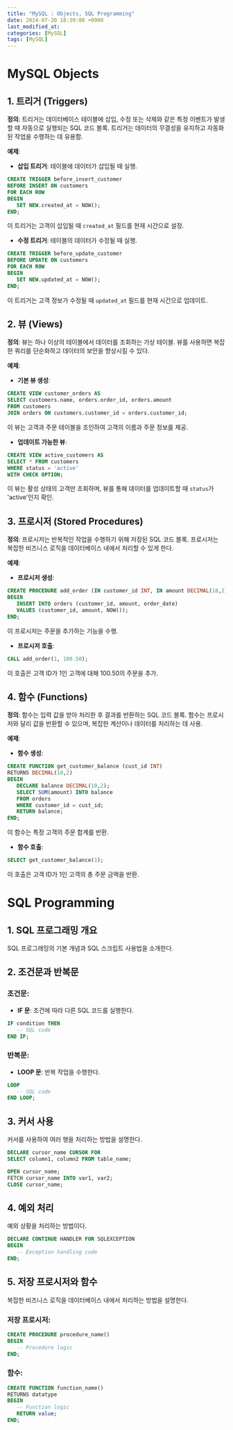 ```yaml
---
title: "MySQL : Objects, SQL Programming"
date: 2024-07-30 18:39:00 +0900
last_modified_at: 
categories: [MySQL]
tags: [MySQL]
---
```

# MySQL Objects

## 1. 트리거 (Triggers)

**정의**: 트리거는 데이터베이스 테이블에 삽입, 수정 또는 삭제와 같은 특정 이벤트가 발생할 때 자동으로 실행되는 SQL 코드 블록. 트리거는 데이터의 무결성을 유지하고 자동화된 작업을 수행하는 데 유용함.

**예제**:

- **삽입 트리거**: 테이블에 데이터가 삽입될 때 실행.
```sql
CREATE TRIGGER before_insert_customer
BEFORE INSERT ON customers
FOR EACH ROW
BEGIN
   SET NEW.created_at = NOW();
END;
```
이 트리거는 고객이 삽입될 때 `created_at` 필드를 현재 시간으로 설정.

- **수정 트리거**: 테이블의 데이터가 수정될 때 실행.
```sql
CREATE TRIGGER before_update_customer
BEFORE UPDATE ON customers
FOR EACH ROW
BEGIN
   SET NEW.updated_at = NOW();
END;
```
이 트리거는 고객 정보가 수정될 때 `updated_at` 필드를 현재 시간으로 업데이트.

## 2. 뷰 (Views)

**정의**: 뷰는 하나 이상의 테이블에서 데이터를 조회하는 가상 테이블. 뷰를 사용하면 복잡한 쿼리를 단순화하고 데이터의 보안을 향상시킬 수 있다.

**예제**:

- **기본 뷰 생성**:
```sql
CREATE VIEW customer_orders AS
SELECT customers.name, orders.order_id, orders.amount
FROM customers
JOIN orders ON customers.customer_id = orders.customer_id;
```
이 뷰는 고객과 주문 테이블을 조인하여 고객의 이름과 주문 정보를 제공.

- **업데이트 가능한 뷰**:
```sql
CREATE VIEW active_customers AS
SELECT * FROM customers
WHERE status = 'active'
WITH CHECK OPTION;
```
이 뷰는 활성 상태의 고객만 조회하며, 뷰를 통해 데이터를 업데이트할 때 `status`가 'active'인지 확인.

## 3. 프로시저 (Stored Procedures)

**정의**: 프로시저는 반복적인 작업을 수행하기 위해 저장된 SQL 코드 블록. 프로시저는 복잡한 비즈니스 로직을 데이터베이스 내에서 처리할 수 있게 한다.

**예제**:

- **프로시저 생성**:
```sql
CREATE PROCEDURE add_order (IN customer_id INT, IN amount DECIMAL(10,2))
BEGIN
   INSERT INTO orders (customer_id, amount, order_date)
   VALUES (customer_id, amount, NOW());
END;
```
이 프로시저는 주문을 추가하는 기능을 수행.

- **프로시저 호출**:
```sql
CALL add_order(1, 100.50);
```
이 호출은 고객 ID가 1인 고객에 대해 100.50의 주문을 추가.

## 4. 함수 (Functions)

**정의**: 함수는 입력 값을 받아 처리한 후 결과를 반환하는 SQL 코드 블록. 함수는 프로시저와 달리 값을 반환할 수 있으며, 복잡한 계산이나 데이터를 처리하는 데 사용.

**예제**:

- **함수 생성**:
```sql
CREATE FUNCTION get_customer_balance (cust_id INT)
RETURNS DECIMAL(10,2)
BEGIN
   DECLARE balance DECIMAL(10,2);
   SELECT SUM(amount) INTO balance
   FROM orders
   WHERE customer_id = cust_id;
   RETURN balance;
END;
```
이 함수는 특정 고객의 주문 합계를 반환.

- **함수 호출**:
```sql
SELECT get_customer_balance(1);
```
이 호출은 고객 ID가 1인 고객의 총 주문 금액을 반환.


# SQL Programming

## 1. SQL 프로그래밍 개요
SQL 프로그래밍의 기본 개념과 SQL 스크립트 사용법을 소개한다.

## 2. 조건문과 반복문

### 조건문:
- **IF 문**: 조건에 따라 다른 SQL 코드를 실행한다.
```sql
IF condition THEN
   -- SQL code
END IF;
```

### 반복문:
- **LOOP 문**: 반복 작업을 수행한다.
```sql
LOOP
   -- SQL code
END LOOP;
```

## 3. 커서 사용
커서를 사용하여 여러 행을 처리하는 방법을 설명한다.
```sql
DECLARE cursor_name CURSOR FOR
SELECT column1, column2 FROM table_name;

OPEN cursor_name;
FETCH cursor_name INTO var1, var2;
CLOSE cursor_name;
```

## 4. 예외 처리
예외 상황을 처리하는 방법이다.
```sql
DECLARE CONTINUE HANDLER FOR SQLEXCEPTION
BEGIN
   -- Exception handling code
END;
```

## 5. 저장 프로시저와 함수
복잡한 비즈니스 로직을 데이터베이스 내에서 처리하는 방법을 설명한다.

### 저장 프로시저:
```sql
CREATE PROCEDURE procedure_name()
BEGIN
   -- Procedure logic
END;
```

### 함수:
```sql
CREATE FUNCTION function_name()
RETURNS datatype
BEGIN
   -- Function logic
   RETURN value;
END;
```


